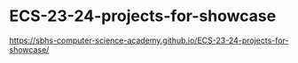 # ECS-23-24-projects-for-showcase
https://sbhs-computer-science-academy.github.io/ECS-23-24-projects-for-showcase/
